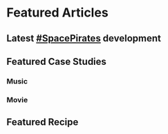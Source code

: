 # Featured Articles

<Feature article="blog/2021/1/23/Henry.md" />

## Latest [#SpacePirates](/tags/#Space-Pirates) development

<Feature article="blog/2021/1/8/The_Eternal_War_Machine.md" />

## Featured Case Studies

### Music

<Feature article="blog/2021/1/9/TESSELATE - BAYNK, Tei Shi.md" />

### Movie

<Feature article="blog/2021/1/16/The-King.md" />

## Featured Recipe

<Feature article="blog/2021/1/24/Ramen.md" />
